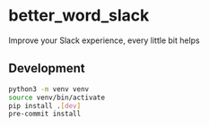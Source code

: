 # better_word_slack
Improve your Slack experience, every little bit helps

## Development
```bash
python3 -m venv venv
source venv/bin/activate
pip install .[dev]
pre-commit install
```
